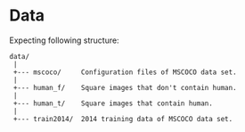 # Data

Expecting following structure:

    data/
     |
     +--- mscoco/     Configuration files of MSCOCO data set.
     |
     +--- human_f/    Square images that don't contain human.
     |
     +--- human_t/    Square images that contain human.
     |
     +--- train2014/  2014 training data of MSCOCO data set.


